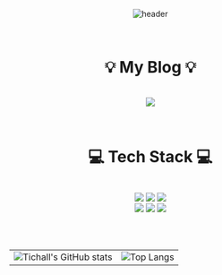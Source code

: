 <div align="center">

![header](https://capsule-render.vercel.app/api?type=cylinder&color=30:99B384,100:BFC17F&text=Welcome%20to%20Tichall's%20GitHub%20👋&fontColor=ffffff&animation=twinkling&fontSize=40&fontAlignY=50&fontAlign=50&descAlign=50&height=200)

</div>
<br>
<h1 align="center">💡 My Blog 💡 </h1>
<p align="center">

<br>

<a href="https://tichall.tistory.com/">
    <img src="https://img.shields.io/badge/Tistory-eb531f?style=for-the-badge&logo=Tistory&logoColor=white" />
  </a>
</p>
<br>

<h1 align="center"> 💻 Tech Stack 💻</h1>
<p align="center">

<br>

<img src="https://img.shields.io/badge/java-%23007396.svg?&style=for-the-badge&logo=java&logoColor=white" />
<img src="https://img.shields.io/badge/spring-%236DB33F.svg?&style=for-the-badge&logo=spring&logoColor=white"/>
<img src="https://img.shields.io/badge/mysql-%234479A1.svg?&style=for-the-badge&logo=mysql&logoColor=white" /><br>
<img src="https://img.shields.io/badge/html5-%23E34F26.svg?&style=for-the-badge&logo=html5&logoColor=white" />
<img src="https://img.shields.io/badge/css3-%231572B6.svg?&style=for-the-badge&logo=css3&logoColor=white" />
<img src="https://img.shields.io/badge/javascript-%23F7DF1E.svg?&style=for-the-badge&logo=javascript&logoColor=black" />

</p>
<br>

<br>

<div align="center">

<table border="0" style="margin-left: auto; margin-right: auto;">
  <tr>
    <td>
      <img src="https://github-readme-stats.vercel.app/api?username=tichall&show_icons=true&hide_rank=true&theme=transparent" alt="Tichall's GitHub stats" />
    </td>
    <td>
      <img src="https://github-readme-stats.vercel.app/api/top-langs/?username=tichall&layout=donut&theme=transparent" alt="Top Langs" />
    </td>
  </tr>
</table>

</div>


